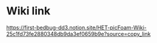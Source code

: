 # Wiki link
https://first-bedbug-dd3.notion.site/HET-picFoam-Wiki-25c1fd73fe2880348db9da3ef0659b9e?source=copy_link
